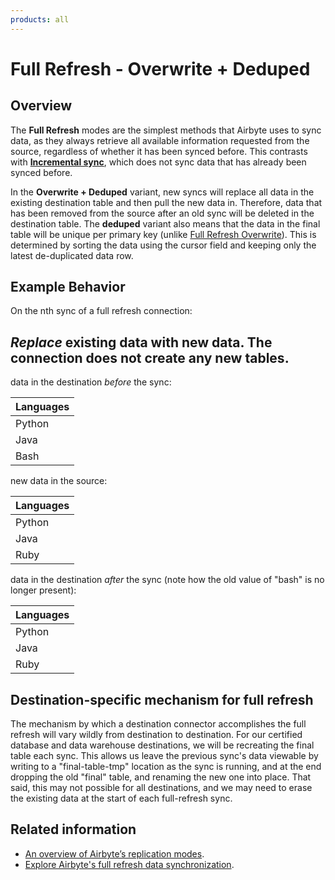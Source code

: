 ```yaml
---
products: all
---
```


# Full Refresh - Overwrite + Deduped

## Overview

The **Full Refresh** modes are the simplest methods that Airbyte uses to sync data, as they always retrieve all available information requested from the source, regardless of whether it has been synced before. This contrasts with [**Incremental sync**](./incremental-append.md), which does not sync data that has already been synced before.

In the **Overwrite + Deduped** variant, new syncs will replace all data in the existing destination table and then pull the new data in. Therefore, data that has been removed from the source after an old sync will be deleted in the destination table. The **deduped** variant also means that the data in the final table will be unique per primary key \(unlike [Full Refresh Overwrite](./full-refresh-overwrite.md)\). This is determined by sorting the data using the cursor field and keeping only the latest de-duplicated data row.

## Example Behavior

On the nth sync of a full refresh connection:

## _Replace_ existing data with new data. The connection does not create any new tables.

data in the destination _before_ the sync:

| Languages |
| :-------- |
| Python    |
| Java      |
| Bash      |

new data in the source:

| Languages |
| :-------- |
| Python    |
| Java      |
| Ruby      |

data in the destination _after_ the sync (note how the old value of "bash" is no longer present):

| Languages |
| :-------- |
| Python    |
| Java      |
| Ruby      |

## Destination-specific mechanism for full refresh

The mechanism by which a destination connector accomplishes the full refresh will vary wildly from destination to destination. For our certified database and data warehouse destinations, we will be recreating the final table each sync. This allows us leave the previous sync's data viewable by writing to a "final-table-tmp" location as the sync is running, and at the end dropping the old "final" table, and renaming the new one into place. That said, this may not possible for all destinations, and we may need to erase the existing data at the start of each full-refresh sync.

## Related information

- [An overview of Airbyte’s replication modes](https://airbyte.com/blog/understanding-data-replication-modes).
- [Explore Airbyte's full refresh data synchronization](https://airbyte.com/tutorials/full-data-synchronization).
